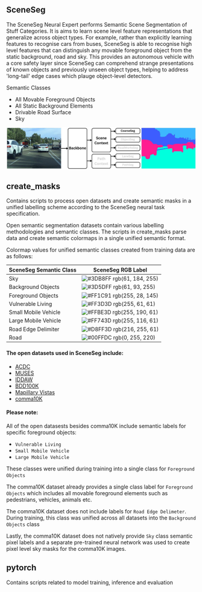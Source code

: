 ## SceneSeg
The SceneSeg Neural Expert performs Semantic Scene Segmentation of Stuff Categories. It is aims to learn scene level feature representations that generalize across object types. For example, rather than explicitly learning features to recognise cars from buses, SceneSeg is able to recognise high level features that can distinguish any movable foreground object from the static background, road and sky. This provides an autonomous vehicle with a core safety layer since SceneSeg can comprehend strange presentations of known objects and previously unseen object types, helping to address 'long-tail' edge cases which plauge object-level detectors.

Semantic Classes

- All Movable Foreground Objects
- All Static Background Elements
- Drivable Road Surface
- Sky

![SceneSeg Network Diagram](../Diagrams/SceneSeg.jpg)


## create_masks

Contains scripts to process open datasets and create semantic masks in a unified labelling scheme according to the SceneSeg neural task specification. 

Open semantic segmentation datasets contain various labelling methodologies and semantic classes. The scripts in create_masks parse data and create semantic colormaps in a single unified semantic format.

Colormap values for unified semantic classes created from training data are as follows:

| SceneSeg Semantic Class             | SceneSeg RGB Label                             |
| ----------------- | ------------------------------------------------------------------ |
| Sky | ![#3DB8FF](https://via.placeholder.com/10/3DB8FF?text=+) rgb(61, 184, 255)|
| Background Objects | ![#3D5DFF](https://via.placeholder.com/10/3D5DFF?text=+) rgb(61, 93, 255)|
| Foreground Objects | ![#FF1C91](https://via.placeholder.com/10/FF1C91?text=+) rgb(255, 28, 145) |
| Vulnerable Living | ![#FF3D3D](https://via.placeholder.com/10/FF3D3D?text=+) rgb(255, 61, 61)|
| Small Mobile Vehicle | ![#FFBE3D](https://via.placeholder.com/10/FFBE3D?text=+) rgb(255, 190, 61)|
| Large Mobile Vehicle | ![#FF743D](https://via.placeholder.com/10/FF743D?text=+) rgb(255, 116, 61) |
| Road Edge Delimiter | ![#D8FF3D](https://via.placeholder.com/10/D8FF3D?text=+) rgb(216, 255, 61)|
| Road | ![#00FFDC](https://via.placeholder.com/10/00FFDC?text=+) rgb(0, 255, 220) |

#### The open datasets used in SceneSeg include:
- [ACDC](https://acdc.vision.ee.ethz.ch/)
- [MUSES](https://muses.vision.ee.ethz.ch/)
- [IDDAW](https://iddaw.github.io/)
- [BDD100K](https://www.vis.xyz/bdd100k/)
- [Mapillary Vistas](https://www.mapillary.com/dataset/vistas)
- [comma10K](https://github.com/commaai/comma10k)

#### Please note: 
All of the open datasests besides comma10K include semantic labels for specific foreground objects:
- `Vulnerable Living`
- `Small Mobile Vehicle`
- `Large Mobile Vehicle`

These classes were unified during training into a single class for `Foreground Objects`

The comma10K dataset already provides a single class label for `Foreground Objects` which includes all movable foreground elements such as pedestrians, vehicles, animals etc. 

The comma10K dataset does not include labels for `Road Edge Delimeter`. During training, this class was unified across all datasets into the `Background Objects` class

Lastly, the comma10K dataset does not natively provide `Sky` class semantic pixel labels and a separate pre-trained neural network was used to create pixel level sky masks for the comma10K images.

## pytorch

Contains scripts related to model training, inference and evaluation
